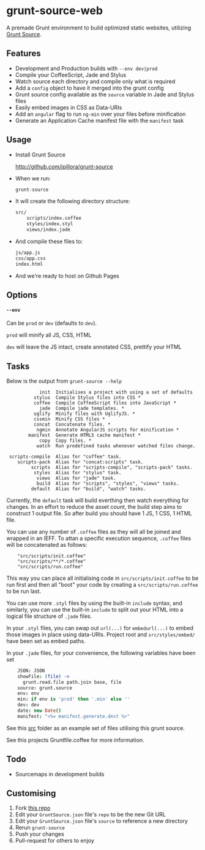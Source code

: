 grunt-source-web
====================

A premade Grunt environment to build optimized static websites,
utilizing [Grunt Source](https://github.com/jpillora/grunt-source).

## Features

* Development and Production builds with `--env dev|prod`
* Compile your CoffeeScript, Jade and Stylus
* Watch source each directory and compile only what is required
* Add a `config` object to have it merged into the grunt config
* Grunt source config available as the `source` variable in Jade and Stylus files
* Easily embed images in CSS as Data-URIs
* Add an `angular` flag to run `ng-min` over your files before minification
* Generate an Application Cache manifest file with the `manifest` task

## Usage

* Install Grunt Source

	http://github.com/jpillora/grunt-source
  
* When we run:

  ``` sh
  grunt-source
  ```

* It will create the following directory structure:

  ``` sh
  src/
      scripts/index.coffee
      styles/index.styl
      views/index.jade
  ```


* And compile these files to:

  ``` sh
  js/app.js
  css/app.css
  index.html
  ```

* And we're ready to host on Github Pages

## Options

#### `--env`

Can be `prod` or `dev` (defaults to `dev`).

`prod` will minify all JS, CSS, HTML

`dev` will leave the JS intact, create annotated CSS, prettify your HTML

## Tasks

Below is the output from `grunt-source --help`

```
            init  Initialises a project with using a set of defaults
          stylus  Compile Stylus files into CSS *
          coffee  Compile CoffeeScript files into JavaScript *
            jade  Compile jade templates. *
          uglify  Minify files with UglifyJS. *
          cssmin  Minify CSS files *
          concat  Concatenate files. *
           ngmin  Annotate AngularJS scripts for minification *
        manifest  Generate HTML5 cache manifest *
            copy  Copy files. *
           watch  Run predefined tasks whenever watched files change.
           
 scripts-compile  Alias for "coffee" task.
    scripts-pack  Alias for "concat:scripts" task.
         scripts  Alias for "scripts-compile", "scripts-pack" tasks.
          styles  Alias for "stylus" task.
           views  Alias for "jade" task.
           build  Alias for "scripts", "styles", "views" tasks.
         default  Alias for "build", "watch" tasks.
```

Currently, the `default` task will build everthing then watch everything
for changes. In an effort to reduce the asset count, the build step
aims to construct 1 output file. So after build you should have 1 JS,
1 CSS, 1 HTML file.

You can use any number of `.coffee` files
as they will all be joined and wrapped in an IEFF. To attan a specific execution
sequence, `.coffee` files will be concatenated as follows:

```
	"src/scripts/init.coffee"
	"src/scripts/**/*.coffee"
	"src/scripts/run.coffee"
```

This way you can place all initialising code in `src/scripts/init.coffee` to be
run first and then all "boot" your code by creating a `src/scripts/run.coffee`
to be run last.

You can use more
`.styl` files by using the built-in `include` syntax, and similarly,
you can use the built-in `include` to split out your HTML into a
logical file structure of `.jade` files.

In your `.styl` files, you can swap out `url(...)` for `embedurl(...)` to embed those
images in place using data-URIs. Project root and `src/styles/embed/` have been set
as embed paths.

In your `.jade` files, for your convenience, the following variables have been set

``` coffee
    JSON: JSON
    showFile: (file) ->
      grunt.read.file path.join base, file
    source: grunt.source
    env: env
    min: if env is 'prod' then '.min' else ''
    dev: dev
    date: new Date()
    manifest: "<%= manifest.generate.dest %>"
```

See this [src](https://github.com/jpillora/verifyjs-com/tree/build-tool-refactor/src)
folder as an example set of files utilising this grunt source.

See this projects Gruntfile.coffee for more information.

## Todo

* Sourcemaps in development builds

## Customising

1. Fork [this repo](https://github.com/jpillora/grunt-source-web)
2. Edit your `GruntSource.json` file's `repo` to be the new Git URL
3. Edit your `GruntSource.json` file's `source` to reference a new directory
4. Rerun `grunt-source`
5. Push your changes
6. Pull-request for others to enjoy


